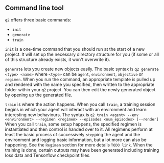 ## Command line tool

`q2` offers three basic commands:
 - `init`
 - `generate`
 - `train`

`init` is a one-time command that you should run at the start of a new project. It will set up the necessary directory structure for you (if some or all of this structure already exists, it won't overwrite it).

`generate` lets you create new objects easily. The basic syntax is
```q2 generate <type> <name>```
where `<type>` can be `agent`, `environment`, `objective` or `regimen`. When you run the command, an appropriate template is pulled up and rendered with the name you specified, then written to the appropriate folder within your `q2` project. You can then edit the newly generated object by opening up the generated file.

`train` is where the action happens. When you call `train`, a training session begins in which your agent will interact with an environment and learn interesting new behaviours. The syntax is 
```q2 train <agent> --env <environment> --regimen <regimen> --episodes <num_episodes> [--render]```
When you call `train`, some setup happens, the specified regimen is instantiated and then control is handed over to it. All regimens perform at least the basic process of successively `step`ping the agent and the environment and logging basic information, but a lot more can also be happening. See the `Regimen` section for more details `TODO link`. When the training is done, certain outputs may have been generated including training loss data and Tensorflow checkpoint files.